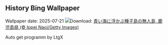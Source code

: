 ## History Bing Wallpaper
Wallpaper date: 2025-07-21
![](https://www.bing.com/th?id=OHR.MarineDay2025_JA-JP8195760967_UHD.jpg&w=1000)Download: [青い海に浮かぶ種子島の無人島, 鹿児島県 (© Ippei Naoi/Getty Images)](https://www.bing.com/th?id=OHR.MarineDay2025_JA-JP8195760967_UHD.jpg)

Auto get programm by LtgX
